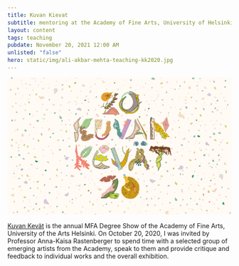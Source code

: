 ```yaml
---
title: Kuvan Kievat
subtitle: mentoring at the Academy of Fine Arts, University of Helsinki
layout: content
tags: teaching
pubdate: November 20, 2021 12:00 AM
unlisted: "false"
hero: static/img/ali-akbar-mehta-teaching-kk2020.jpg
---
```

![](static/img/ali-akbar-mehta-teaching-kk2020.jpg)

[Kuvan Kevät](https://www.exhibitionlaboratory.fi/exhibition/kuvan-kevaet-2020) is the annual MFA Degree Show of the Academy of Fine Arts, University of the Arts Helsinki. On October 20, 2020, I was invited by Professor Anna-Kaisa Rastenberger to spend time with a selected group of emerging artists from the Academy, speak to them and provide critique and feedback to individual works and the overall exhibition.